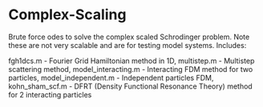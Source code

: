 Complex-Scaling
===============

Brute force odes to solve the complex scaled Schrodinger problem.  Note these are not very scalable and are for testing model systems.  Includes:

fgh1dcs.m - Fourier Grid Hamiltonian method in 1D,
multistep.m - Multistep scattering method,
model_interacting.m - Interacting FDM method for two particles,
model_independent.m - Independent particles FDM,
kohn_sham_scf.m - DFRT (Density Functional Resonance Theory) method for 2 interacting particles
